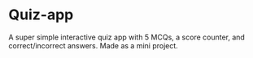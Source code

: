 # Quiz-app
A super simple interactive quiz app with 5 MCQs, a score counter, and correct/incorrect answers. Made as a mini project. 
